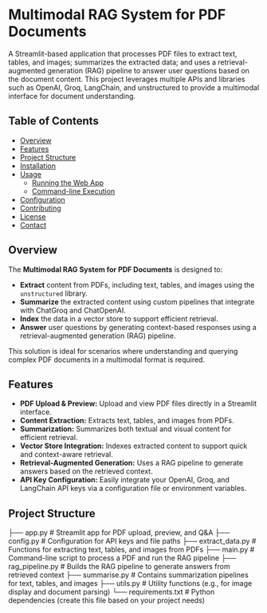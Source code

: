 # Multimodal RAG System for PDF Documents

A Streamlit-based application that processes PDF files to extract text, tables, and images; summarizes the extracted data; and uses a retrieval-augmented generation (RAG) pipeline to answer user questions based on the document content. This project leverages multiple APIs and libraries such as OpenAI, Groq, LangChain, and unstructured to provide a multimodal interface for document understanding.

## Table of Contents

- [Overview](#overview)
- [Features](#features)
- [Project Structure](#project-structure)
- [Installation](#installation)
- [Usage](#usage)
  - [Running the Web App](#running-the-web-app)
  - [Command-line Execution](#command-line-execution)
- [Configuration](#configuration)
- [Contributing](#contributing)
- [License](#license)
- [Contact](#contact)

## Overview

The **Multimodal RAG System for PDF Documents** is designed to:
- **Extract** content from PDFs, including text, tables, and images using the `unstructured` library.
- **Summarize** the extracted content using custom pipelines that integrate with ChatGroq and ChatOpenAI.
- **Index** the data in a vector store to support efficient retrieval.
- **Answer** user questions by generating context-based responses using a retrieval-augmented generation (RAG) pipeline.

This solution is ideal for scenarios where understanding and querying complex PDF documents in a multimodal format is required.

## Features

- **PDF Upload & Preview:** Upload and view PDF files directly in a Streamlit interface.
- **Content Extraction:** Extracts text, tables, and images from PDFs.
- **Summarization:** Summarizes both textual and visual content for efficient retrieval.
- **Vector Store Integration:** Indexes extracted content to support quick and context-aware retrieval.
- **Retrieval-Augmented Generation:** Uses a RAG pipeline to generate answers based on the retrieved context.
- **API Key Configuration:** Easily integrate your OpenAI, Groq, and LangChain API keys via a configuration file or environment variables.

## Project Structure

├── app.py # Streamlit app for PDF upload, preview, and Q&A ├── config.py # Configuration for API keys and file paths ├── extract_data.py # Functions for extracting text, tables, and images from PDFs ├── main.py # Command-line script to process a PDF and run the RAG pipeline ├── rag_pipeline.py # Builds the RAG pipeline to generate answers from retrieved context ├── summarise.py # Contains summarization pipelines for text, tables, and images ├── utils.py # Utility functions (e.g., for image display and document parsing) └── requirements.txt # Python dependencies (create this file based on your project needs)
